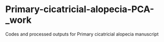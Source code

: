 # Primary-cicatricial-alopecia-PCA-_work
Codes and processed outputs for Primary cicatricial alopecia manuscript 
